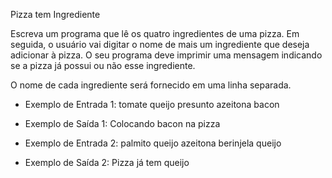 Pizza tem Ingrediente

Escreva um programa que lê os quatro ingredientes de uma pizza.
Em seguida, o usuário vai digitar o nome de mais um ingrediente
que deseja adicionar à pizza. O seu programa deve imprimir uma
mensagem indicando se a pizza já possui ou não esse ingrediente.

O nome de cada ingrediente será fornecido em uma linha separada.

- Exemplo de Entrada 1:
tomate
queijo
presunto
azeitona
bacon


- Exemplo de Saída 1:
Colocando bacon na pizza


- Exemplo de Entrada 2:
palmito
queijo
azeitona
berinjela
queijo


- Exemplo de Saída 2:
Pizza já tem queijo


